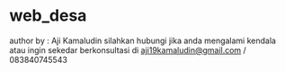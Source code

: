 # web_desa
author by : Aji Kamaludin
silahkan hubungi jika anda mengalami kendala atau ingin sekedar berkonsultasi di 
aji19kamaludin@gmail.com / 083840745543
